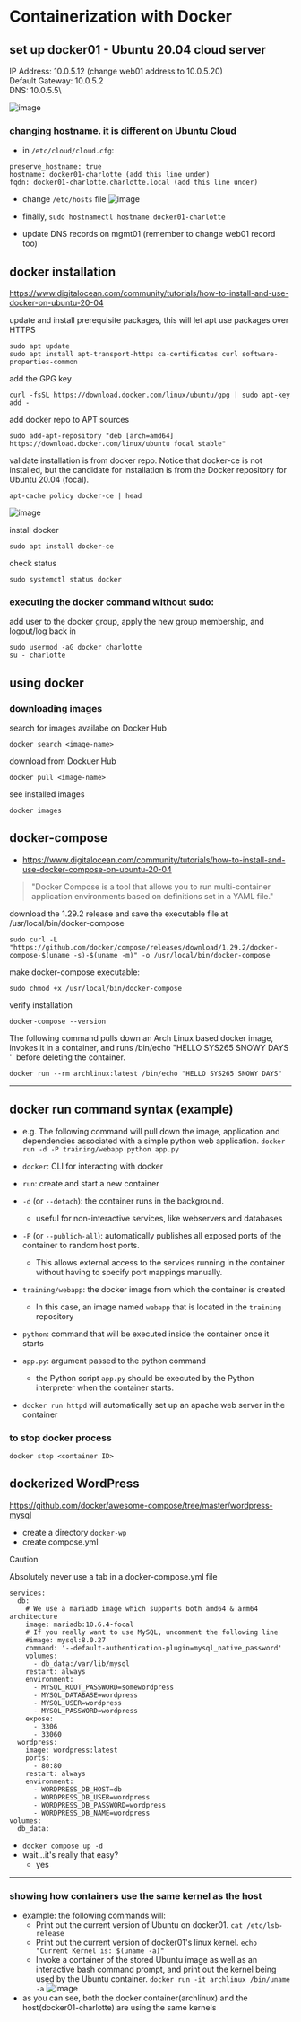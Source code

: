 # Containerization with Docker

## set up docker01 - Ubuntu 20.04 cloud server
IP Address: 10.0.5.12 (change web01 address to 10.0.5.20)\
Default Gateway: 10.0.5.2\
DNS: 10.0.5.5\

![image](https://github.com/user-attachments/assets/e8491101-e466-4046-be31-eb397ee2f159)

### changing hostname. it is different on Ubuntu Cloud
- in `/etc/cloud/cloud.cfg`:
```
preserve_hostname: true
hostname: docker01-charlotte (add this line under)
fqdn: docker01-charlotte.charlotte.local (add this line under)
```
- change `/etc/hosts` file
![image](https://github.com/user-attachments/assets/c921d829-5bc4-4048-a4fb-de42b1f413a7)

- finally, `sudo hostnamectl hostname docker01-charlotte`
- update DNS records on mgmt01 (remember to change web01 record too)

## docker installation
https://www.digitalocean.com/community/tutorials/how-to-install-and-use-docker-on-ubuntu-20-04

update and install prerequisite packages, this will let apt use packages over HTTPS
```
sudo apt update
sudo apt install apt-transport-https ca-certificates curl software-properties-common
```
add the GPG key
```
curl -fsSL https://download.docker.com/linux/ubuntu/gpg | sudo apt-key add -
```
add docker repo to APT sources
```
sudo add-apt-repository "deb [arch=amd64] https://download.docker.com/linux/ubuntu focal stable"
```
validate installation is from docker repo. Notice that docker-ce is not installed, 
but the candidate for installation is from the Docker repository for Ubuntu 20.04 (focal).
```
apt-cache policy docker-ce | head
```
![image](https://github.com/user-attachments/assets/bb0207b1-5010-4d36-9fdd-028ec450cc5e)

install docker
```
sudo apt install docker-ce
```

check status
```
sudo systemctl status docker
```

### executing the docker command without sudo:
add user to the docker group, apply the new group membership, and logout/log back in
```
sudo usermod -aG docker charlotte
su - charlotte
```

## using docker
### downloading images
search for images availabe on Docker Hub
```
docker search <image-name>
```
download from Dockuer Hub
```
docker pull <image-name>
```
see installed images
```
docker images
```


## docker-compose
- https://www.digitalocean.com/community/tutorials/how-to-install-and-use-docker-compose-on-ubuntu-20-04
> "Docker Compose is a tool that allows you to run multi-container application environments based on definitions set in a YAML file."

download the 1.29.2 release and save the executable file at /usr/local/bin/docker-compose
```
sudo curl -L "https://github.com/docker/compose/releases/download/1.29.2/docker-compose-$(uname -s)-$(uname -m)" -o /usr/local/bin/docker-compose
```
make docker-compose executable:
```
sudo chmod +x /usr/local/bin/docker-compose
```
verify installation
```
docker-compose --version
```

The following command pulls down an Arch Linux based docker image, invokes it in a container, and runs /bin/echo "HELLO SYS265 SNOWY DAYS '' before deleting the container.
```
docker run --rm archlinux:latest /bin/echo "HELLO SYS265 SNOWY DAYS"
```


___

## docker run command syntax (example)
- e.g. The following command will pull down the image, application and dependencies associated with a simple python web application. `docker run -d -P training/webapp python app.py`
- `docker`: CLI for interacting with docker
- `run`: create and start a new container
- `-d` (or `--detach`): the container runs in the background.
  - useful for non-interactive services, like webservers and databases  
- `-P` (or `--publich-all`): automatically publishes all exposed ports of the container to random host ports.
  - This allows external access to the services running in the container without having to specify port mappings manually.
- `training/webapp`: the docker image from which the container is created
  -  In this case, an image named `webapp` that is located in the `training` repository 
- `python`: command that will be executed inside the container once it starts
- `app.py`: argument passed to the python command
  - the Python script `app.py` should be executed by the Python interpreter when the container starts. 
 

- `docker run httpd` will automatically set up an apache web server in the container

### to stop docker process
```
docker stop <container ID>
```

## dockerized WordPress
https://github.com/docker/awesome-compose/tree/master/wordpress-mysql

- create a directory `docker-wp`
- create compose.yml
>[!Caution]
> Absolutely never use a tab in a docker-compose.yml file

```
services:
  db:
    # We use a mariadb image which supports both amd64 & arm64 architecture
    image: mariadb:10.6.4-focal
    # If you really want to use MySQL, uncomment the following line
    #image: mysql:8.0.27
    command: '--default-authentication-plugin=mysql_native_password'
    volumes:
      - db_data:/var/lib/mysql
    restart: always
    environment:
      - MYSQL_ROOT_PASSWORD=somewordpress
      - MYSQL_DATABASE=wordpress
      - MYSQL_USER=wordpress
      - MYSQL_PASSWORD=wordpress
    expose:
      - 3306
      - 33060
  wordpress:
    image: wordpress:latest
    ports:
      - 80:80
    restart: always
    environment:
      - WORDPRESS_DB_HOST=db
      - WORDPRESS_DB_USER=wordpress
      - WORDPRESS_DB_PASSWORD=wordpress
      - WORDPRESS_DB_NAME=wordpress
volumes:
  db_data:
```

- `docker compose up -d`
- wait...it's really that easy?
  - yes

___

### showing how containers use the same kernel as the host
- example: the following commands will:
  - Print out the current version of Ubuntu on docker01. `cat /etc/lsb-release`
  - Print out the current version of docker01's linux kernel. `echo "Current Kernel is: $(uname -a)"`
  - Invoke a container of the stored Ubuntu image as well as an interactive bash command prompt, and print out the kernel being used by the Ubuntu container. `docker run -it archlinux /bin/uname -a`
![image](https://github.com/user-attachments/assets/4df08b6e-cbf7-474b-8301-f2f52e65ba4d)
- as you can see, both the docker container(archlinux) and the host(docker01-charlotte) are using the same kernels

